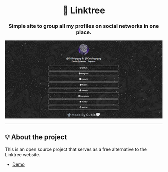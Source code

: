 <h1 align="center">🌲 Linktree</h1>
<h3 align="center">Simple site to group all my profiles on social networks in one place.</h3>

<p align="center">
  <img alt="screenshot" src="screenshot.png">
</p>

---

## 💡 About the project

This is an open source project that serves as a free alternative to the Linktree website.
- [Demo](https://cubiqq.xyz/)


